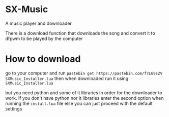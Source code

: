 # SX-Music

A music player and downloader

There is a download function that downloads the song and convert it to dfpwm to be played by the computer

# How to download
go to your computer and run
`pastebin get https://pastebin.com/f7LG9sZV SXMusic_Installer.lua`
then when downloaded run it using
`SXMusic_Installer.lua`

but you need python and some of it libraries in order for the downloader to work.
If you don't have python nor it libraries enter the second option when running the ```install.lua``` file
else you can just proceed with the default settings